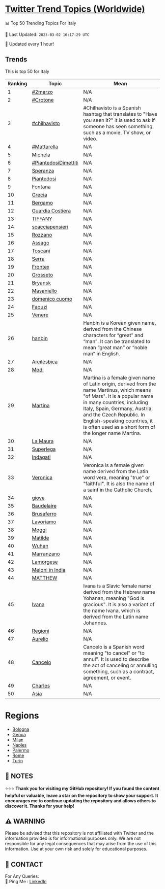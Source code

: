 [Twitter Trend Topics (Worldwide)](https://github.com/ErcinDedeoglu/Twitter-Trend-Topics)
==========


📊 Top 50 Trending Topics For Italy

📆 Last Updated: `2023-03-02 16:17:29 UTC`

🔧 Updated every 1 hour!


## Trends

This is top 50 for Italy

| Ranking | Topic | Mean |
| ------- | ------------ | ------------ |
| 1 | [#2marzo](http://twitter.com/search?q=%232marzo) | N/A |
| 2 | [#Crotone](http://twitter.com/search?q=%23Crotone) | N/A |
| 3 | [#chilhavisto](http://twitter.com/search?q=%23chilhavisto) | #Chilhavisto is a Spanish hashtag that translates to "Have you seen it?" It is used to ask if someone has seen something, such as a movie, TV show, or video. |
| 4 | [#Mattarella](http://twitter.com/search?q=%23Mattarella) | N/A |
| 5 | [Michela](http://twitter.com/search?q=Michela) | N/A |
| 6 | [#PiantedosiDimettiti](http://twitter.com/search?q=%23PiantedosiDimettiti) | N/A |
| 7 | [Speranza](http://twitter.com/search?q=Speranza) | N/A |
| 8 | [Piantedosi](http://twitter.com/search?q=Piantedosi) | N/A |
| 9 | [Fontana](http://twitter.com/search?q=Fontana) | N/A |
| 10 | [Grecia](http://twitter.com/search?q=Grecia) | N/A |
| 11 | [Bergamo](http://twitter.com/search?q=Bergamo) | N/A |
| 12 | [Guardia Costiera](http://twitter.com/search?q=Guardia+Costiera) | N/A |
| 13 | [TIFFANY](http://twitter.com/search?q=TIFFANY) | N/A |
| 14 | [scacciapensieri](http://twitter.com/search?q=scacciapensieri) | N/A |
| 15 | [Rozzano](http://twitter.com/search?q=Rozzano) | N/A |
| 16 | [Assago](http://twitter.com/search?q=Assago) | N/A |
| 17 | [Toscani](http://twitter.com/search?q=Toscani) | N/A |
| 18 | [Serra](http://twitter.com/search?q=Serra) | N/A |
| 19 | [Frontex](http://twitter.com/search?q=Frontex) | N/A |
| 20 | [Grosseto](http://twitter.com/search?q=Grosseto) | N/A |
| 21 | [Bryansk](http://twitter.com/search?q=Bryansk) | N/A |
| 22 | [Masaniello](http://twitter.com/search?q=Masaniello) | N/A |
| 23 | [domenico cuomo](http://twitter.com/search?q=domenico+cuomo) | N/A |
| 24 | [Faouzi](http://twitter.com/search?q=Faouzi) | N/A |
| 25 | [Venere](http://twitter.com/search?q=Venere) | N/A |
| 26 | [hanbin](http://twitter.com/search?q=hanbin) | Hanbin is a Korean given name, derived from the Chinese characters for “great” and “man”. It can be translated to mean “great man” or “noble man” in English. |
| 27 | [Arcilesbica](http://twitter.com/search?q=Arcilesbica) | N/A |
| 28 | [Modi](http://twitter.com/search?q=Modi) | N/A |
| 29 | [Martina](http://twitter.com/search?q=Martina) | Martina is a female given name of Latin origin, derived from the name Martinus, which means "of Mars". It is a popular name in many countries, including Italy, Spain, Germany, Austria, and the Czech Republic. In English-speaking countries, it is often used as a short form of the longer name Martina. |
| 30 | [La Maura](http://twitter.com/search?q=La+Maura) | N/A |
| 31 | [Superlega](http://twitter.com/search?q=Superlega) | N/A |
| 32 | [Indagati](http://twitter.com/search?q=Indagati) | N/A |
| 33 | [Veronica](http://twitter.com/search?q=Veronica) | Veronica is a female given name derived from the Latin word vera, meaning "true" or "faithful". It is also the name of a saint in the Catholic Church. |
| 34 | [giove](http://twitter.com/search?q=giove) | N/A |
| 35 | [Baudelaire](http://twitter.com/search?q=Baudelaire) | N/A |
| 36 | [Brusaferro](http://twitter.com/search?q=Brusaferro) | N/A |
| 37 | [Lavoriamo](http://twitter.com/search?q=Lavoriamo) | N/A |
| 38 | [Moggi](http://twitter.com/search?q=Moggi) | N/A |
| 39 | [Matilde](http://twitter.com/search?q=Matilde) | N/A |
| 40 | [Wuhan](http://twitter.com/search?q=Wuhan) | N/A |
| 41 | [Marranzano](http://twitter.com/search?q=Marranzano) | N/A |
| 42 | [Lamorgese](http://twitter.com/search?q=Lamorgese) | N/A |
| 43 | [Meloni in India](http://twitter.com/search?q=Meloni+in+India) | N/A |
| 44 | [MATTHEW](http://twitter.com/search?q=MATTHEW) | N/A |
| 45 | [Ivana](http://twitter.com/search?q=Ivana) | Ivana is a Slavic female name derived from the Hebrew name Yohanan, meaning "God is gracious". It is also a variant of the name Ivana, which is derived from the Latin name Johannes. |
| 46 | [Regioni](http://twitter.com/search?q=Regioni) | N/A |
| 47 | [Aurelio](http://twitter.com/search?q=Aurelio) | N/A |
| 48 | [Cancelo](http://twitter.com/search?q=Cancelo) | Cancelo is a Spanish word meaning "to cancel" or "to annul". It is used to describe the act of canceling or annulling something, such as a contract, agreement, or event. |
| 49 | [Charles](http://twitter.com/search?q=Charles) | N/A |
| 50 | [Asia](http://twitter.com/search?q=Asia) | N/A |



# Regions

* [Bologna](</Italy/Bologna.md>)
* [Genoa](</Italy/Genoa.md>)
* [Milan](</Italy/Milan.md>)
* [Naples](</Italy/Naples.md>)
* [Palermo](</Italy/Palermo.md>)
* [Rome](</Italy/Rome.md>)
* [Turin](</Italy/Turin.md>)



## 📝 NOTES

⭐⭐⭐ **Thank you for visiting my GitHub repository! If you found the content helpful or valuable, leave a star on the repository to show your support. It encourages me to continue updating the repository and allows others to discover it. Thanks for your help!**


## ⚠️ WARNING

Please be advised that this repository is not affiliated with Twitter and the information provided is for informational purposes only. We are not responsible for any legal consequences that may arise from the use of this information. Use at your own risk and solely for educational purposes.


## 📨 CONTACT

 For Any Queries:  
            🏓 Ping Me : [LinkedIn](https://www.linkedin.com/in/ercindedeoglu/)
